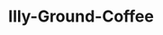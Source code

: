 ---
title: Illy-Ground-Coffee
name: Illy Ground Coffee Variety Pack
description: The Illy Ground Coffee Variety Pack presents a curated selection of premium ground coffee blends from Illy, renowned for their exceptional quality and rich flavors. Ideal for coffee enthusiasts, this pack allows you to explore a range of delicious coffee profiles, each offering a unique aroma and taste experience. Enjoy the convenience of pre-ground coffee while indulging in the luxury of Illy's renowned coffee craftsmanship.
price: $49.99
imageUrl: ["/assets/images/snackboxes/illy/ily.jpg","/assets/images/snackboxes/illy/IllyCoffee1.png","/assets/images/snackboxes/illy/IllyCoffee2.jpg","/assets/images/snackboxes/illy/IllyCoffee3.jpg"]
tags: -product
imageAlt: "Variety of Illy Ground Coffee flavors in a curated snack pack"
---